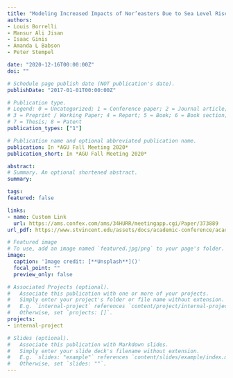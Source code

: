 ```yaml
---
title: "Modeling Increased Impacts of Nor’easters Due to Sea Level Rise in Coastal New England Parks"
authors:
- Louis Borrelli
- Mansur Ali Jisan
- Isaac Ginis
- Amanda L Babson
- Peter Stempel

date: "2020-12-16T00:00:00Z"
doi: ""

# Schedule page publish date (NOT publication's date).
publishDate: "2017-01-01T00:00:00Z"

# Publication type.
# Legend: 0 = Uncategorized; 1 = Conference paper; 2 = Journal article;
# 3 = Preprint / Working Paper; 4 = Report; 5 = Book; 6 = Book section;
# 7 = Thesis; 8 = Patent
publication_types: ["1"]

# Publication name and optional abbreviated publication name.
publication: In *AGU Fall Meeting 2020*
publication_short: In *AGU Fall Meeting 2020*

abstract: 
# Summary. An optional shortened abstract.
summary: 

tags:
featured: false

links:
- name: Custom Link
  url: https://ams.confex.com/ams/34HURR/meetingapp.cgi/Paper/373889
url_pdf: https://www.stvincent.edu/assets/docs/academic-conference/academic-conference-201/Phys_Borrelli_NorEaster_Sea_Level_Rise.pdf

# Featured image
# To use, add an image named `featured.jpg/png` to your page's folder. 
image:
  caption: 'Image credit: [**Unsplash**]()'
  focal_point: ""
  preview_only: false

# Associated Projects (optional).
#   Associate this publication with one or more of your projects.
#   Simply enter your project's folder or file name without extension.
#   E.g. `internal-project` references `content/project/internal-project/index.md`.
#   Otherwise, set `projects: []`.
projects:
- internal-project

# Slides (optional).
#   Associate this publication with Markdown slides.
#   Simply enter your slide deck's filename without extension.
#   E.g. `slides: "example"` references `content/slides/example/index.md`.
#   Otherwise, set `slides: ""`.
---
```



